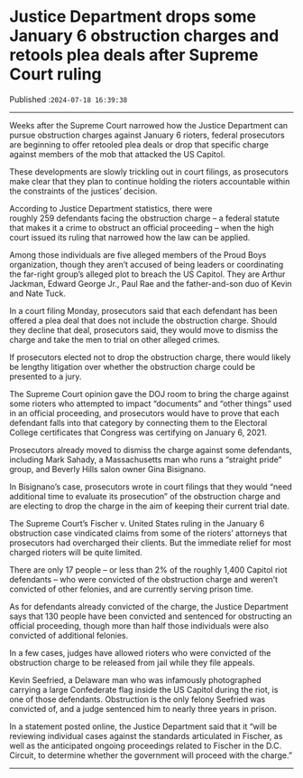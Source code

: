 # Justice Department drops some January 6 obstruction charges and retools plea deals after Supreme Court ruling

Published :`2024-07-18 16:39:38`

---

Weeks after the Supreme Court narrowed how the Justice Department can pursue obstruction charges against January 6 rioters, federal prosecutors are beginning to offer retooled plea deals or drop that specific charge against members of the mob that attacked the US Capitol.

These developments are slowly trickling out in court filings, as prosecutors make clear that they plan to continue holding the rioters accountable within the constraints of the justices’ decision.

According to Justice Department statistics, there were roughly 259 defendants facing the obstruction charge – a federal statute that makes it a crime to obstruct an official proceeding – when the high court issued its ruling that narrowed how the law can be applied.

Among those individuals are five alleged members of the Proud Boys organization, though they aren’t accused of being leaders or coordinating the far-right group’s alleged plot to breach the US Capitol. They are Arthur Jackman, Edward George Jr., Paul Rae and the father-and-son duo of Kevin and Nate Tuck.

In a court filing Monday, prosecutors said that each defendant has been offered a plea deal that does not include the obstruction charge. Should they decline that deal, prosecutors said, they would move to dismiss the charge and take the men to trial on other alleged crimes.

If prosecutors elected not to drop the obstruction charge, there would likely be lengthy litigation over whether the obstruction charge could be presented to a jury.

The Supreme Court opinion gave the DOJ room to bring the charge against some rioters who attempted to impact “documents” and “other things” used in an official proceeding, and prosecutors would have to prove that each defendant falls into that category by connecting them to the Electoral College certificates that Congress was certifying on January 6, 2021.

Prosecutors already moved to dismiss the charge against some defendants, including Mark Sahady, a Massachusetts man who runs a “straight pride” group, and Beverly Hills salon owner Gina Bisignano.

In Bisignano’s case, prosecutors wrote in court filings that they would “need additional time to evaluate its prosecution” of the obstruction charge and are electing to drop the charge in the aim of keeping their current trial date.

The Supreme Court’s Fischer v. United States ruling in the January 6 obstruction case vindicated claims from some of the rioters’ attorneys that prosecutors had overcharged their clients. But the immediate relief for most charged rioters will be quite limited.

There are only 17 people – or less than 2% of the roughly 1,400 Capitol riot defendants – who were convicted of the obstruction charge and weren’t convicted of other felonies, and are currently serving prison time.

As for defendants already convicted of the charge, the Justice Department says that 130 people have been convicted and sentenced for obstructing an official proceeding, though more than half those individuals were also convicted of additional felonies.

In a few cases, judges have allowed rioters who were convicted of the obstruction charge to be released from jail while they file appeals.

Kevin Seefried, a Delaware man who was infamously photographed carrying a large Confederate flag inside the US Capitol during the riot, is one of those defendants. Obstruction is the only felony Seefried was convicted of, and a judge sentenced him to nearly three years in prison.

In a statement posted online, the Justice Department said that it “will be reviewing individual cases against the standards articulated in Fischer, as well as the anticipated ongoing proceedings related to Fischer in the D.C. Circuit, to determine whether the government will proceed with the charge.”

---

